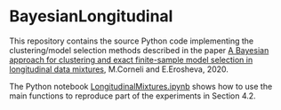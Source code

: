 # BayesianLongitudinal

This repository contains the source Python code implementing the clustering/model selection methods described in the paper [A Bayesian approach for clustering and exact finite-sample model selection in longitudinal data mixtures](https://hal.archives-ouvertes.fr/hal-02310069), M.Corneli and E.Erosheva, 2020.

The Python notebook [LongitudinalMixtures.ipynb](LongitudinalMixtures.ipynb) shows how to use the main functions to reproduce part of the experiments in Section 4.2.
